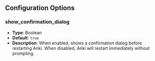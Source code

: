 ## Configuration Options

### show_confirmation_dialog

- **Type**: Boolean
- **Default**: `true`
- **Description**: When enabled, shows a confirmation dialog before restarting Anki. When disabled, Anki will restart immediately without prompting.
